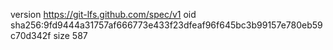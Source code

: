 version https://git-lfs.github.com/spec/v1
oid sha256:9fd9444a31757af666773e433f23dfeaf96f645bc3b99157e780eb59c70d342f
size 587
